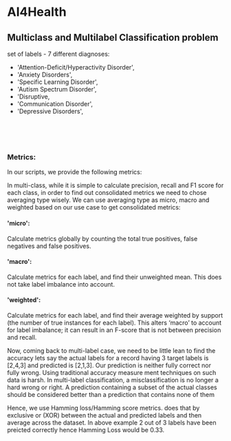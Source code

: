 # AI4Health
## Multiclass and Multilabel Classification problem
 set of labels - 7 different diagnoses:<br />
 * 'Attention-Deficit/Hyperactivity Disorder',
 * 'Anxiety Disorders',
 * 'Specific Learning Disorder',
 * 'Autism Spectrum Disorder',
 * 'Disruptive, 
 * 'Communication Disorder',
 * 'Depressive Disorders', <br />
 

<br /><br /><br />
### Metrics:
In our scripts, we provide the following metrics:


In multi-class, while it is simple to calculate precision, recall and F1 score for each class, in order to find out consolidated metrics we need to chose averaging type wisely. We can use averaging type as micro, macro and weighted based on our use case to get consolidated metrics:

#### 'micro':

Calculate metrics globally by counting the total true positives, false negatives and false positives.

#### 'macro':

Calculate metrics for each label, and find their unweighted mean. This does not take label imbalance into account.

#### 'weighted':

Calculate metrics for each label, and find their average weighted by support (the number of true instances for each label). This alters ‘macro’ to account for label imbalance; it can result in an F-score that is not between precision and recall.

Now, coming back to multi-label case, we need to be little lean to find the accuracy lets say the actual labels for a record having 3 target labels is [2,4,3] and predicted is [2,1,3]. Our prediction is neither fully correct nor fully wrong. Using traditional accuracy measure ment techniques on such data is harsh. In multi-label classification, a misclassification is no longer a hard wrong or right. A prediction containing a subset of the actual classes should be considered better than a prediction that contains none of them

Hence, we use Hamming loss/Hamming score metrics. does that by exclusive or (XOR) between the actual and predicted labels and then average across the dataset. In above example 2 out of 3 labels have been preicted correctly hence Hamming Loss would be 0.33.

